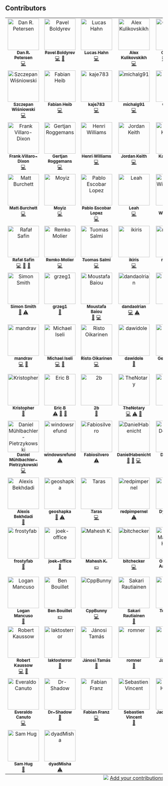 ## Contributors

<!-- ALL-CONTRIBUTORS-LIST:START - Do not remove or modify this section -->
<!-- prettier-ignore-start -->
<!-- markdownlint-disable -->
<table>
  <tbody>
    <tr>
      <td align="center" valign="top" width="14.28%"><a href="https://danitso.com/"><img src="https://avatars.githubusercontent.com/u/7096448?v=4?s=100" width="100px;" alt="Dan R. Petersen"/><br /><sub><b>Dan R. Petersen</b></sub></a><br /><a href="https://github.com/bpg/terraform-provider-proxmox/commits?author=danitso-dp" title="Code">💻</a></td>
      <td align="center" valign="top" width="14.28%"><a href="https://github.com/bpg"><img src="https://avatars.githubusercontent.com/u/627562?v=4?s=100" width="100px;" alt="Pavel Boldyrev"/><br /><sub><b>Pavel Boldyrev</b></sub></a><br /><a href="https://github.com/bpg/terraform-provider-proxmox/commits?author=bpg" title="Code">💻</a> <a href="#maintenance-bpg" title="Maintenance">🚧</a></td>
      <td align="center" valign="top" width="14.28%"><a href="https://github.com/luhahn"><img src="https://avatars.githubusercontent.com/u/61747797?v=4?s=100" width="100px;" alt="Lucas Hahn"/><br /><sub><b>Lucas Hahn</b></sub></a><br /><a href="https://github.com/bpg/terraform-provider-proxmox/commits?author=luhahn" title="Code">💻</a></td>
      <td align="center" valign="top" width="14.28%"><a href="https://github.com/blz-ea"><img src="https://avatars.githubusercontent.com/u/19339605?v=4?s=100" width="100px;" alt="Alex Kulikovskikh"/><br /><sub><b>Alex Kulikovskikh</b></sub></a><br /><a href="https://github.com/bpg/terraform-provider-proxmox/commits?author=blz-ea" title="Code">💻</a></td>
      <td align="center" valign="top" width="14.28%"><a href="https://github.com/otopetrik"><img src="https://avatars.githubusercontent.com/u/972298?v=4?s=100" width="100px;" alt="Oto Petřík"/><br /><sub><b>Oto Petřík</b></sub></a><br /><a href="https://github.com/bpg/terraform-provider-proxmox/commits?author=otopetrik" title="Code">💻</a> <a href="#question-otopetrik" title="Answering Questions">💬</a> <a href="https://github.com/bpg/terraform-provider-proxmox/issues?q=author%3Aotopetrik" title="Bug reports">🐛</a> <a href="https://github.com/bpg/terraform-provider-proxmox/commits?author=otopetrik" title="Documentation">📖</a></td>
      <td align="center" valign="top" width="14.28%"><a href="https://www.patreon.com/boik"><img src="https://avatars.githubusercontent.com/u/6451933?v=4?s=100" width="100px;" alt="Boik"/><br /><sub><b>Boik</b></sub></a><br /><a href="https://github.com/bpg/terraform-provider-proxmox/commits?author=qazbnm456" title="Code">💻</a></td>
      <td align="center" valign="top" width="14.28%"><a href="https://github.com/abdo-farag"><img src="https://avatars.githubusercontent.com/u/10170837?v=4?s=100" width="100px;" alt="Abdelfadeel Farag"/><br /><sub><b>Abdelfadeel Farag</b></sub></a><br /><a href="https://github.com/bpg/terraform-provider-proxmox/commits?author=abdo-farag" title="Code">💻</a></td>
    </tr>
    <tr>
      <td align="center" valign="top" width="14.28%"><a href="https://github.com/kugo12"><img src="https://avatars.githubusercontent.com/u/15050771?v=4?s=100" width="100px;" alt="Szczepan Wiśniowski"/><br /><sub><b>Szczepan Wiśniowski</b></sub></a><br /><a href="https://github.com/bpg/terraform-provider-proxmox/commits?author=kugo12" title="Code">💻</a></td>
      <td align="center" valign="top" width="14.28%"><a href="https://github.com/xonvanetta"><img src="https://avatars.githubusercontent.com/u/11271952?v=4?s=100" width="100px;" alt="Fabian Heib"/><br /><sub><b>Fabian Heib</b></sub></a><br /><a href="https://github.com/bpg/terraform-provider-proxmox/commits?author=xonvanetta" title="Code">💻</a></td>
      <td align="center" valign="top" width="14.28%"><a href="https://github.com/kaje783"><img src="https://avatars.githubusercontent.com/u/120482249?v=4?s=100" width="100px;" alt="kaje783"/><br /><sub><b>kaje783</b></sub></a><br /><a href="https://github.com/bpg/terraform-provider-proxmox/commits?author=kaje783" title="Code">💻</a></td>
      <td align="center" valign="top" width="14.28%"><a href="https://github.com/michalg91"><img src="https://avatars.githubusercontent.com/u/63045346?v=4?s=100" width="100px;" alt="michalg91"/><br /><sub><b>michalg91</b></sub></a><br /><a href="https://github.com/bpg/terraform-provider-proxmox/commits?author=michalg91" title="Code">💻</a></td>
      <td align="center" valign="top" width="14.28%"><a href="https://github.com/1-cameron"><img src="https://avatars.githubusercontent.com/u/68611194?v=4?s=100" width="100px;" alt="Cameron"/><br /><sub><b>Cameron</b></sub></a><br /><a href="https://github.com/bpg/terraform-provider-proxmox/commits?author=1-cameron" title="Code">💻</a></td>
      <td align="center" valign="top" width="14.28%"><a href="https://christopherjones.us/"><img src="https://avatars.githubusercontent.com/u/115515?v=4?s=100" width="100px;" alt="Chris Jones"/><br /><sub><b>Chris Jones</b></sub></a><br /><a href="https://github.com/bpg/terraform-provider-proxmox/commits?author=magikid" title="Code">💻</a></td>
      <td align="center" valign="top" width="14.28%"><a href="https://dominik.wombacher.cc/"><img src="https://avatars.githubusercontent.com/u/16312366?v=4?s=100" width="100px;" alt="Dominik Wombacher"/><br /><sub><b>Dominik Wombacher</b></sub></a><br /><a href="https://github.com/bpg/terraform-provider-proxmox/commits?author=wombelix" title="Code">💻</a></td>
    </tr>
    <tr>
      <td align="center" valign="top" width="14.28%"><a href="http://frank.villaro-dixon.eu/"><img src="https://avatars.githubusercontent.com/u/17879459?v=4?s=100" width="100px;" alt="Frank Villaro-Dixon"/><br /><sub><b>Frank Villaro-Dixon</b></sub></a><br /><a href="https://github.com/bpg/terraform-provider-proxmox/commits?author=Frankkkkk" title="Code">💻</a></td>
      <td align="center" valign="top" width="14.28%"><a href="https://github.com/groggemans"><img src="https://avatars.githubusercontent.com/u/11381284?v=4?s=100" width="100px;" alt="Gertjan Roggemans"/><br /><sub><b>Gertjan Roggemans</b></sub></a><br /><a href="https://github.com/bpg/terraform-provider-proxmox/commits?author=groggemans" title="Code">💻</a></td>
      <td align="center" valign="top" width="14.28%"><a href="https://github.com/HenriAW"><img src="https://avatars.githubusercontent.com/u/24527359?v=4?s=100" width="100px;" alt="Henri Williams"/><br /><sub><b>Henri Williams</b></sub></a><br /><a href="https://github.com/bpg/terraform-provider-proxmox/commits?author=HenriAW" title="Code">💻</a></td>
      <td align="center" valign="top" width="14.28%"><a href="https://github.com/zeddD1abl0"><img src="https://avatars.githubusercontent.com/u/8335605?v=4?s=100" width="100px;" alt="Jordan Keith"/><br /><sub><b>Jordan Keith</b></sub></a><br /><a href="https://github.com/bpg/terraform-provider-proxmox/commits?author=zeddD1abl0" title="Code">💻</a></td>
      <td align="center" valign="top" width="14.28%"><a href="https://github.com/shortmann"><img src="https://avatars.githubusercontent.com/u/20142334?v=4?s=100" width="100px;" alt="Kai Kahllund"/><br /><sub><b>Kai Kahllund</b></sub></a><br /><a href="https://github.com/bpg/terraform-provider-proxmox/commits?author=shortmann" title="Code">💻</a></td>
      <td align="center" valign="top" width="14.28%"><a href="https://github.com/kevinglasson"><img src="https://avatars.githubusercontent.com/u/22187575?v=4?s=100" width="100px;" alt="Kevin"/><br /><sub><b>Kevin</b></sub></a><br /><a href="https://github.com/bpg/terraform-provider-proxmox/commits?author=kevinglasson" title="Code">💻</a></td>
      <td align="center" valign="top" width="14.28%"><a href="https://github.com/krzysztof-magosa"><img src="https://avatars.githubusercontent.com/u/6112411?v=4?s=100" width="100px;" alt="Krzysztof Magosa"/><br /><sub><b>Krzysztof Magosa</b></sub></a><br /><a href="https://github.com/bpg/terraform-provider-proxmox/commits?author=krzysztof-magosa" title="Code">💻</a></td>
    </tr>
    <tr>
      <td align="center" valign="top" width="14.28%"><a href="https://burchett.dev/"><img src="https://avatars.githubusercontent.com/u/783042?v=4?s=100" width="100px;" alt="Matt Burchett"/><br /><sub><b>Matt Burchett</b></sub></a><br /><a href="https://github.com/bpg/terraform-provider-proxmox/commits?author=mattburchett" title="Code">💻</a></td>
      <td align="center" valign="top" width="14.28%"><a href="https://github.com/moyiz"><img src="https://avatars.githubusercontent.com/u/8603313?v=4?s=100" width="100px;" alt="Moyiz"/><br /><sub><b>Moyiz</b></sub></a><br /><a href="https://github.com/bpg/terraform-provider-proxmox/commits?author=moyiz" title="Code">💻</a></td>
      <td align="center" valign="top" width="14.28%"><a href="https://github.com/pescobar"><img src="https://avatars.githubusercontent.com/u/103797?v=4?s=100" width="100px;" alt="Pablo Escobar Lopez"/><br /><sub><b>Pablo Escobar Lopez</b></sub></a><br /><a href="https://github.com/bpg/terraform-provider-proxmox/commits?author=pescobar" title="Code">💻</a></td>
      <td align="center" valign="top" width="14.28%"><a href="https://hrmny.sh/"><img src="https://avatars.githubusercontent.com/u/8845940?v=4?s=100" width="100px;" alt="Leah"/><br /><sub><b>Leah</b></sub></a><br /><a href="https://github.com/bpg/terraform-provider-proxmox/commits?author=ForsakenHarmony" title="Code">💻</a></td>
      <td align="center" valign="top" width="14.28%"><a href="https://github.com/wbpascal"><img src="https://avatars.githubusercontent.com/u/9532590?v=4?s=100" width="100px;" alt="Pascal Wiedenbeck"/><br /><sub><b>Pascal Wiedenbeck</b></sub></a><br /><a href="https://github.com/bpg/terraform-provider-proxmox/commits?author=wbpascal" title="Code">💻</a></td>
      <td align="center" valign="top" width="14.28%"><a href="https://github.com/Patricol"><img src="https://avatars.githubusercontent.com/u/13428020?v=4?s=100" width="100px;" alt="Patrick Collins"/><br /><sub><b>Patrick Collins</b></sub></a><br /><a href="https://github.com/bpg/terraform-provider-proxmox/commits?author=Patricol" title="Code">💻</a></td>
      <td align="center" valign="top" width="14.28%"><a href="https://prajwal-portfolio.netlify.app/"><img src="https://avatars.githubusercontent.com/u/48290911?v=4?s=100" width="100px;" alt="Prajwal"/><br /><sub><b>Prajwal</b></sub></a><br /><a href="https://github.com/bpg/terraform-provider-proxmox/commits?author=PrajwalBorkar" title="Code">💻</a></td>
    </tr>
    <tr>
      <td align="center" valign="top" width="14.28%"><a href="https://github.com/rafsaf"><img src="https://avatars.githubusercontent.com/u/51059348?v=4?s=100" width="100px;" alt="Rafał Safin"/><br /><sub><b>Rafał Safin</b></sub></a><br /><a href="https://github.com/bpg/terraform-provider-proxmox/commits?author=rafsaf" title="Code">💻</a> <a href="https://github.com/bpg/terraform-provider-proxmox/commits?author=rafsaf" title="Documentation">📖</a> <a href="#ideas-rafsaf" title="Ideas, Planning, & Feedback">🤔</a></td>
      <td align="center" valign="top" width="14.28%"><a href="https://github.com/RemkoMolier"><img src="https://avatars.githubusercontent.com/u/16520301?v=4?s=100" width="100px;" alt="Remko Molier"/><br /><sub><b>Remko Molier</b></sub></a><br /><a href="https://github.com/bpg/terraform-provider-proxmox/commits?author=RemkoMolier" title="Code">💻</a></td>
      <td align="center" valign="top" width="14.28%"><a href="http://www.tuomassalmi.com/"><img src="https://avatars.githubusercontent.com/u/3398165?v=4?s=100" width="100px;" alt="Tuomas Salmi"/><br /><sub><b>Tuomas Salmi</b></sub></a><br /><a href="https://github.com/bpg/terraform-provider-proxmox/commits?author=Tumetsu" title="Code">💻</a></td>
      <td align="center" valign="top" width="14.28%"><a href="https://github.com/ikiris"><img src="https://avatars.githubusercontent.com/u/4852950?v=4?s=100" width="100px;" alt="ikiris"/><br /><sub><b>ikiris</b></sub></a><br /><a href="https://github.com/bpg/terraform-provider-proxmox/commits?author=ikiris" title="Code">💻</a></td>
      <td align="center" valign="top" width="14.28%"><a href="https://github.com/mleone87"><img src="https://avatars.githubusercontent.com/u/807457?v=4?s=100" width="100px;" alt="mleone87"/><br /><sub><b>mleone87</b></sub></a><br /><a href="https://github.com/bpg/terraform-provider-proxmox/commits?author=mleone87" title="Code">💻</a></td>
      <td align="center" valign="top" width="14.28%"><a href="https://thiscute.world/en/"><img src="https://avatars.githubusercontent.com/u/22363274?v=4?s=100" width="100px;" alt="Ryan Yin"/><br /><sub><b>Ryan Yin</b></sub></a><br /><a href="https://github.com/bpg/terraform-provider-proxmox/commits?author=ryan4yin" title="Code">💻</a></td>
      <td align="center" valign="top" width="14.28%"><a href="https://github.com/zoop-btc"><img src="https://avatars.githubusercontent.com/u/101409458?v=4?s=100" width="100px;" alt="zoop"/><br /><sub><b>zoop</b></sub></a><br /><a href="https://github.com/bpg/terraform-provider-proxmox/commits?author=zoop-btc" title="Code">💻</a></td>
    </tr>
    <tr>
      <td align="center" valign="top" width="14.28%"><a href="https://www.si458.co.uk"><img src="https://avatars.githubusercontent.com/u/765314?v=4?s=100" width="100px;" alt="Simon Smith"/><br /><sub><b>Simon Smith</b></sub></a><br /><a href="https://github.com/bpg/terraform-provider-proxmox/issues?q=author%3Asi458" title="Bug reports">🐛</a> <a href="https://github.com/bpg/terraform-provider-proxmox/commits?author=si458" title="Tests">⚠️</a></td>
      <td align="center" valign="top" width="14.28%"><a href="https://github.com/grzeg1"><img src="https://avatars.githubusercontent.com/u/8179857?v=4?s=100" width="100px;" alt="grzeg1"/><br /><sub><b>grzeg1</b></sub></a><br /><a href="https://github.com/bpg/terraform-provider-proxmox/issues?q=author%3Agrzeg1" title="Bug reports">🐛</a></td>
      <td align="center" valign="top" width="14.28%"><a href="https://github.com/moustafab"><img src="https://avatars.githubusercontent.com/u/27738648?v=4?s=100" width="100px;" alt="Moustafa Baiou"/><br /><sub><b>Moustafa Baiou</b></sub></a><br /><a href="https://github.com/bpg/terraform-provider-proxmox/issues?q=author%3Amoustafab" title="Bug reports">🐛</a> <a href="https://github.com/bpg/terraform-provider-proxmox/commits?author=moustafab" title="Code">💻</a></td>
      <td align="center" valign="top" width="14.28%"><a href="https://github.com/dandaolrian"><img src="https://avatars.githubusercontent.com/u/86479955?v=4?s=100" width="100px;" alt="dandaolrian"/><br /><sub><b>dandaolrian</b></sub></a><br /><a href="https://github.com/bpg/terraform-provider-proxmox/commits?author=dandaolrian" title="Code">💻</a> <a href="https://github.com/bpg/terraform-provider-proxmox/commits?author=dandaolrian" title="Tests">⚠️</a></td>
      <td align="center" valign="top" width="14.28%"><a href="https://github.com/yoshikakbudto"><img src="https://avatars.githubusercontent.com/u/10331946?v=4?s=100" width="100px;" alt="Dmitry"/><br /><sub><b>Dmitry</b></sub></a><br /><a href="https://github.com/bpg/terraform-provider-proxmox/issues?q=author%3Ayoshikakbudto" title="Bug reports">🐛</a></td>
      <td align="center" valign="top" width="14.28%"><a href="https://michael.franzl.name"><img src="https://avatars.githubusercontent.com/u/72123?v=4?s=100" width="100px;" alt="Michael Franzl"/><br /><sub><b>Michael Franzl</b></sub></a><br /><a href="https://github.com/bpg/terraform-provider-proxmox/issues?q=author%3Amichaelfranzl" title="Bug reports">🐛</a></td>
      <td align="center" valign="top" width="14.28%"><a href="http://www.ebenoit.info"><img src="https://avatars.githubusercontent.com/u/1409844?v=4?s=100" width="100px;" alt="Emmanuel Benoît"/><br /><sub><b>Emmanuel Benoît</b></sub></a><br /><a href="https://github.com/bpg/terraform-provider-proxmox/commits?author=tseeker" title="Code">💻</a> <a href="https://github.com/bpg/terraform-provider-proxmox/issues?q=author%3Atseeker" title="Bug reports">🐛</a> <a href="https://github.com/bpg/terraform-provider-proxmox/commits?author=tseeker" title="Tests">⚠️</a></td>
    </tr>
    <tr>
      <td align="center" valign="top" width="14.28%"><a href="https://github.com/mandrav"><img src="https://avatars.githubusercontent.com/u/1273530?v=4?s=100" width="100px;" alt="mandrav"/><br /><sub><b>mandrav</b></sub></a><br /><a href="https://github.com/bpg/terraform-provider-proxmox/commits?author=mandrav" title="Code">💻</a> <a href="https://github.com/bpg/terraform-provider-proxmox/issues?q=author%3Amandrav" title="Bug reports">🐛</a></td>
      <td align="center" valign="top" width="14.28%"><a href="https://github.com/michaelze"><img src="https://avatars.githubusercontent.com/u/673902?v=4?s=100" width="100px;" alt="Michael Iseli"/><br /><sub><b>Michael Iseli</b></sub></a><br /><a href="https://github.com/bpg/terraform-provider-proxmox/commits?author=michaelze" title="Code">💻</a> <a href="https://github.com/bpg/terraform-provider-proxmox/issues?q=author%3Amichaelze" title="Bug reports">🐛</a></td>
      <td align="center" valign="top" width="14.28%"><a href="https://github.com/zharalim"><img src="https://avatars.githubusercontent.com/u/1004061?v=4?s=100" width="100px;" alt="Risto Oikarinen"/><br /><sub><b>Risto Oikarinen</b></sub></a><br /><a href="https://github.com/bpg/terraform-provider-proxmox/commits?author=zharalim" title="Code">💻</a></td>
      <td align="center" valign="top" width="14.28%"><a href="https://github.com/dawidole"><img src="https://avatars.githubusercontent.com/u/37155335?v=4?s=100" width="100px;" alt="dawidole"/><br /><sub><b>dawidole</b></sub></a><br /><a href="https://github.com/bpg/terraform-provider-proxmox/issues?q=author%3Adawidole" title="Bug reports">🐛</a></td>
      <td align="center" valign="top" width="14.28%"><a href="http://www.krupa.me.uk/"><img src="https://avatars.githubusercontent.com/u/5756726?v=4?s=100" width="100px;" alt="Gerard Krupa"/><br /><sub><b>Gerard Krupa</b></sub></a><br /><a href="https://github.com/bpg/terraform-provider-proxmox/commits?author=GJKrupa" title="Tests">⚠️</a></td>
      <td align="center" valign="top" width="14.28%"><a href="https://simoncaron.com"><img src="https://avatars.githubusercontent.com/u/8635747?v=4?s=100" width="100px;" alt="Simon Caron"/><br /><sub><b>Simon Caron</b></sub></a><br /><a href="https://github.com/bpg/terraform-provider-proxmox/commits?author=simoncaron" title="Code">💻</a></td>
      <td align="center" valign="top" width="14.28%"><a href="https://github.com/ishioni"><img src="https://avatars.githubusercontent.com/u/50323052?v=4?s=100" width="100px;" alt="Piotr Maksymiuk"/><br /><sub><b>Piotr Maksymiuk</b></sub></a><br /><a href="https://github.com/bpg/terraform-provider-proxmox/issues?q=author%3Aishioni" title="Bug reports">🐛</a></td>
    </tr>
    <tr>
      <td align="center" valign="top" width="14.28%"><a href="https://github.com/0xinterface"><img src="https://avatars.githubusercontent.com/u/890207?v=4?s=100" width="100px;" alt="Kristopher"/><br /><sub><b>Kristopher</b></sub></a><br /><a href="#ideas-0xinterface" title="Ideas, Planning, & Feedback">🤔</a></td>
      <td align="center" valign="top" width="14.28%"><a href="https://github.com/mritalian"><img src="https://avatars.githubusercontent.com/u/15789014?v=4?s=100" width="100px;" alt="Eric B"/><br /><sub><b>Eric B</b></sub></a><br /><a href="https://github.com/bpg/terraform-provider-proxmox/commits?author=mritalian" title="Tests">⚠️</a> <a href="https://github.com/bpg/terraform-provider-proxmox/commits?author=mritalian" title="Documentation">📖</a> <a href="https://github.com/bpg/terraform-provider-proxmox/issues?q=author%3Amritalian" title="Bug reports">🐛</a></td>
      <td align="center" valign="top" width="14.28%"><a href="https://github.com/2b"><img src="https://avatars.githubusercontent.com/u/829041?v=4?s=100" width="100px;" alt="2b"/><br /><sub><b>2b</b></sub></a><br /><a href="https://github.com/bpg/terraform-provider-proxmox/issues?q=author%3A2b" title="Bug reports">🐛</a></td>
      <td align="center" valign="top" width="14.28%"><a href="https://github.com/TheNotary"><img src="https://avatars.githubusercontent.com/u/799247?v=4?s=100" width="100px;" alt="TheNotary"/><br /><sub><b>TheNotary</b></sub></a><br /><a href="https://github.com/bpg/terraform-provider-proxmox/commits?author=TheNotary" title="Code">💻</a> <a href="https://github.com/bpg/terraform-provider-proxmox/commits?author=TheNotary" title="Tests">⚠️</a> <a href="https://github.com/bpg/terraform-provider-proxmox/commits?author=TheNotary" title="Documentation">📖</a></td>
      <td align="center" valign="top" width="14.28%"><a href="https://github.com/zamrih"><img src="https://avatars.githubusercontent.com/u/1061718?v=4?s=100" width="100px;" alt="zamrih"/><br /><sub><b>zamrih</b></sub></a><br /><a href="https://github.com/bpg/terraform-provider-proxmox/issues?q=author%3Azamrih" title="Bug reports">🐛</a> <a href="https://github.com/bpg/terraform-provider-proxmox/commits?author=zamrih" title="Code">💻</a></td>
      <td align="center" valign="top" width="14.28%"><a href="https://github.com/ratiborusx"><img src="https://avatars.githubusercontent.com/u/123507924?v=4?s=100" width="100px;" alt="Ratiborus"/><br /><sub><b>Ratiborus</b></sub></a><br /><a href="https://github.com/bpg/terraform-provider-proxmox/issues?q=author%3Aratiborusx" title="Bug reports">🐛</a> <a href="https://github.com/bpg/terraform-provider-proxmox/commits?author=ratiborusx" title="Tests">⚠️</a></td>
      <td align="center" valign="top" width="14.28%"><a href="https://github.com/skleinjung"><img src="https://avatars.githubusercontent.com/u/17599474?v=4?s=100" width="100px;" alt="Sean Kleinjung"/><br /><sub><b>Sean Kleinjung</b></sub></a><br /><a href="https://github.com/bpg/terraform-provider-proxmox/issues?q=author%3Askleinjung" title="Bug reports">🐛</a> <a href="#financial-skleinjung" title="Financial">💵</a></td>
    </tr>
    <tr>
      <td align="center" valign="top" width="14.28%"><a href="https://github.com/muhlba91"><img src="https://avatars.githubusercontent.com/u/653739?v=4?s=100" width="100px;" alt="Daniel Mühlbachler-Pietrzykowski"/><br /><sub><b>Daniel Mühlbachler-Pietrzykowski</b></sub></a><br /><a href="https://github.com/bpg/terraform-provider-proxmox/commits?author=muhlba91" title="Code">💻</a></td>
      <td align="center" valign="top" width="14.28%"><a href="https://github.com/windowsrefund"><img src="https://avatars.githubusercontent.com/u/512222?v=4?s=100" width="100px;" alt="windowsrefund"/><br /><sub><b>windowsrefund</b></sub></a><br /><a href="https://github.com/bpg/terraform-provider-proxmox/commits?author=windowsrefund" title="Tests">⚠️</a></td>
      <td align="center" valign="top" width="14.28%"><a href="https://github.com/Fabiosilvero"><img src="https://avatars.githubusercontent.com/u/22865938?v=4?s=100" width="100px;" alt="Fabiosilvero"/><br /><sub><b>Fabiosilvero</b></sub></a><br /><a href="https://github.com/bpg/terraform-provider-proxmox/commits?author=Fabiosilvero" title="Tests">⚠️</a></td>
      <td align="center" valign="top" width="14.28%"><a href="https://danielhabenicht.github.io/"><img src="https://avatars.githubusercontent.com/u/13590797?v=4?s=100" width="100px;" alt="DanielHabenicht"/><br /><sub><b>DanielHabenicht</b></sub></a><br /><a href="https://github.com/bpg/terraform-provider-proxmox/issues?q=author%3ADanielHabenicht" title="Bug reports">🐛</a> <a href="https://github.com/bpg/terraform-provider-proxmox/commits?author=DanielHabenicht" title="Documentation">📖</a> <a href="https://github.com/bpg/terraform-provider-proxmox/commits?author=DanielHabenicht" title="Code">💻</a></td>
      <td align="center" valign="top" width="14.28%"><a href="https://github.com/dark-vex"><img src="https://avatars.githubusercontent.com/u/2905124?v=4?s=100" width="100px;" alt="Daniele De Lorenzi"/><br /><sub><b>Daniele De Lorenzi</b></sub></a><br /><a href="https://github.com/bpg/terraform-provider-proxmox/commits?author=dark-vex" title="Code">💻</a></td>
      <td align="center" valign="top" width="14.28%"><a href="http://www.simplysoft.ch"><img src="https://avatars.githubusercontent.com/u/1588210?v=4?s=100" width="100px;" alt="simplysoft"/><br /><sub><b>simplysoft</b></sub></a><br /><a href="https://github.com/bpg/terraform-provider-proxmox/commits?author=simplysoft" title="Code">💻</a></td>
      <td align="center" valign="top" width="14.28%"><a href="http://ruilopes.com"><img src="https://avatars.githubusercontent.com/u/43356?v=4?s=100" width="100px;" alt="Rui Lopes"/><br /><sub><b>Rui Lopes</b></sub></a><br /><a href="https://github.com/bpg/terraform-provider-proxmox/commits?author=rgl" title="Code">💻</a></td>
    </tr>
    <tr>
      <td align="center" valign="top" width="14.28%"><a href="https://soundcloud.com/midoriiro"><img src="https://avatars.githubusercontent.com/u/2159328?v=4?s=100" width="100px;" alt="Alexis Bekhdadi"/><br /><sub><b>Alexis Bekhdadi</b></sub></a><br /><a href="https://github.com/bpg/terraform-provider-proxmox/issues?q=author%3Amidoriiro" title="Bug reports">🐛</a></td>
      <td align="center" valign="top" width="14.28%"><a href="https://github.com/geoshapka"><img src="https://avatars.githubusercontent.com/u/32462387?v=4?s=100" width="100px;" alt="geoshapka"/><br /><sub><b>geoshapka</b></sub></a><br /><a href="https://github.com/bpg/terraform-provider-proxmox/issues?q=author%3Ageoshapka" title="Bug reports">🐛</a> <a href="https://github.com/bpg/terraform-provider-proxmox/commits?author=geoshapka" title="Tests">⚠️</a></td>
      <td align="center" valign="top" width="14.28%"><a href="https://github.com/tarik02"><img src="https://avatars.githubusercontent.com/u/12175048?v=4?s=100" width="100px;" alt="Taras"/><br /><sub><b>Taras</b></sub></a><br /><a href="https://github.com/bpg/terraform-provider-proxmox/commits?author=tarik02" title="Code">💻</a></td>
      <td align="center" valign="top" width="14.28%"><a href="https://github.com/redpimpernel"><img src="https://avatars.githubusercontent.com/u/50511476?v=4?s=100" width="100px;" alt="redpimpernel"/><br /><sub><b>redpimpernel</b></sub></a><br /><a href="https://github.com/bpg/terraform-provider-proxmox/commits?author=redpimpernel" title="Tests">⚠️</a></td>
      <td align="center" valign="top" width="14.28%"><a href="https://github.com/dylanbegin"><img src="https://avatars.githubusercontent.com/u/64234261?v=4?s=100" width="100px;" alt="Dylan Begin"/><br /><sub><b>Dylan Begin</b></sub></a><br /><a href="https://github.com/bpg/terraform-provider-proxmox/issues?q=author%3Adylanbegin" title="Bug reports">🐛</a> <a href="https://github.com/bpg/terraform-provider-proxmox/commits?author=dylanbegin" title="Tests">⚠️</a></td>
      <td align="center" valign="top" width="14.28%"><a href="https://github.com/ActualTrash"><img src="https://avatars.githubusercontent.com/u/31072505?v=4?s=100" width="100px;" alt="Chase H"/><br /><sub><b>Chase H</b></sub></a><br /><a href="https://github.com/bpg/terraform-provider-proxmox/commits?author=ActualTrash" title="Code">💻</a></td>
      <td align="center" valign="top" width="14.28%"><a href="https://github.com/zmingxie"><img src="https://avatars.githubusercontent.com/u/1136583?v=4?s=100" width="100px;" alt="Ming Xie"/><br /><sub><b>Ming Xie</b></sub></a><br /><a href="https://github.com/bpg/terraform-provider-proxmox/commits?author=zmingxie" title="Code">💻</a> <a href="https://github.com/bpg/terraform-provider-proxmox/commits?author=zmingxie" title="Documentation">📖</a></td>
    </tr>
    <tr>
      <td align="center" valign="top" width="14.28%"><a href="https://github.com/frostyfab"><img src="https://avatars.githubusercontent.com/u/140175283?v=4?s=100" width="100px;" alt="frostyfab"/><br /><sub><b>frostyfab</b></sub></a><br /><a href="https://github.com/bpg/terraform-provider-proxmox/commits?author=frostyfab" title="Documentation">📖</a></td>
      <td align="center" valign="top" width="14.28%"><a href="https://github.com/joek-office"><img src="https://avatars.githubusercontent.com/u/124031385?v=4?s=100" width="100px;" alt="joek-office"/><br /><sub><b>joek-office</b></sub></a><br /><a href="https://github.com/bpg/terraform-provider-proxmox/issues?q=author%3Ajoek-office" title="Bug reports">🐛</a></td>
      <td align="center" valign="top" width="14.28%"><a href="http://opnsrc.dev"><img src="https://avatars.githubusercontent.com/u/2036998?v=4?s=100" width="100px;" alt="Mahesh K."/><br /><sub><b>Mahesh K.</b></sub></a><br /><a href="#financial-mkopnsrc" title="Financial">💵</a></td>
      <td align="center" valign="top" width="14.28%"><a href="https://github.com/bitchecker"><img src="https://avatars.githubusercontent.com/u/11056930?v=4?s=100" width="100px;" alt="bitchecker"/><br /><sub><b>bitchecker</b></sub></a><br /><a href="https://github.com/bpg/terraform-provider-proxmox/commits?author=bitchecker" title="Code">💻</a></td>
      <td align="center" valign="top" width="14.28%"><a href="https://github.com/olemathias"><img src="https://avatars.githubusercontent.com/u/891048?v=4?s=100" width="100px;" alt="Ole Mathias Aa. Heggem"/><br /><sub><b>Ole Mathias Aa. Heggem</b></sub></a><br /><a href="https://github.com/bpg/terraform-provider-proxmox/issues?q=author%3Aolemathias" title="Bug reports">🐛</a></td>
      <td align="center" valign="top" width="14.28%"><a href="https://github.com/scibi"><img src="https://avatars.githubusercontent.com/u/703860?v=4?s=100" width="100px;" alt="scibi"/><br /><sub><b>scibi</b></sub></a><br /><a href="https://github.com/bpg/terraform-provider-proxmox/issues?q=author%3Ascibi" title="Bug reports">🐛</a> <a href="#ideas-scibi" title="Ideas, Planning, & Feedback">🤔</a></td>
      <td align="center" valign="top" width="14.28%"><a href="https://github.com/LEI"><img src="https://avatars.githubusercontent.com/u/4112243?v=4?s=100" width="100px;" alt="Guillaume"/><br /><sub><b>Guillaume</b></sub></a><br /><a href="https://github.com/bpg/terraform-provider-proxmox/commits?author=LEI" title="Code">💻</a></td>
    </tr>
    <tr>
      <td align="center" valign="top" width="14.28%"><a href="https://loganmancuso.github.io/"><img src="https://avatars.githubusercontent.com/u/18329590?v=4?s=100" width="100px;" alt="Logan Mancuso"/><br /><sub><b>Logan Mancuso</b></sub></a><br /><a href="https://github.com/bpg/terraform-provider-proxmox/issues?q=author%3Aloganmancuso" title="Bug reports">🐛</a></td>
      <td align="center" valign="top" width="14.28%"><a href="https://github.com/benbouillet"><img src="https://avatars.githubusercontent.com/u/15980664?v=4?s=100" width="100px;" alt="Ben Bouillet"/><br /><sub><b>Ben Bouillet</b></sub></a><br /><a href="#financial-benbouillet" title="Financial">💵</a></td>
      <td align="center" valign="top" width="14.28%"><a href="https://github.com/CppBunny"><img src="https://avatars.githubusercontent.com/u/7388307?v=4?s=100" width="100px;" alt="CppBunny"/><br /><sub><b>CppBunny</b></sub></a><br /><a href="https://github.com/bpg/terraform-provider-proxmox/commits?author=CppBunny" title="Code">💻</a></td>
      <td align="center" valign="top" width="14.28%"><a href="https://github.com/srautiai"><img src="https://avatars.githubusercontent.com/u/1098080?v=4?s=100" width="100px;" alt="Sakari Rautiainen"/><br /><sub><b>Sakari Rautiainen</b></sub></a><br /><a href="https://github.com/bpg/terraform-provider-proxmox/issues?q=author%3Asrautiai" title="Bug reports">🐛</a></td>
      <td align="center" valign="top" width="14.28%"><a href="http://tomstok.es"><img src="https://avatars.githubusercontent.com/u/1216926?v=4?s=100" width="100px;" alt="Tom Stokes"/><br /><sub><b>Tom Stokes</b></sub></a><br /><a href="https://github.com/bpg/terraform-provider-proxmox/commits?author=tomstokes" title="Documentation">📖</a></td>
      <td align="center" valign="top" width="14.28%"><a href="https://github.com/jkossis"><img src="https://avatars.githubusercontent.com/u/1247832?v=4?s=100" width="100px;" alt="Jason Kossis"/><br /><sub><b>Jason Kossis</b></sub></a><br /><a href="https://github.com/bpg/terraform-provider-proxmox/commits?author=jkossis" title="Code">💻</a></td>
      <td align="center" valign="top" width="14.28%"><a href="https://github.com/lfelicetti-softatnet"><img src="https://avatars.githubusercontent.com/u/138860955?v=4?s=100" width="100px;" alt="lfelicetti-softatnet"/><br /><sub><b>lfelicetti-softatnet</b></sub></a><br /><a href="https://github.com/bpg/terraform-provider-proxmox/issues?q=author%3Alfelicetti-softatnet" title="Bug reports">🐛</a></td>
    </tr>
    <tr>
      <td align="center" valign="top" width="14.28%"><a href="https://thegeeklab.de"><img src="https://avatars.githubusercontent.com/u/3391958?v=4?s=100" width="100px;" alt="Robert Kaussow"/><br /><sub><b>Robert Kaussow</b></sub></a><br /><a href="https://github.com/bpg/terraform-provider-proxmox/commits?author=xoxys" title="Code">💻</a> <a href="#ideas-xoxys" title="Ideas, Planning, & Feedback">🤔</a></td>
      <td align="center" valign="top" width="14.28%"><a href="https://github.com/laktosterror"><img src="https://avatars.githubusercontent.com/u/55037659?v=4?s=100" width="100px;" alt="laktosterror"/><br /><sub><b>laktosterror</b></sub></a><br /><a href="#ideas-laktosterror" title="Ideas, Planning, & Feedback">🤔</a></td>
      <td align="center" valign="top" width="14.28%"><a href="https://github.com/jtamas96"><img src="https://avatars.githubusercontent.com/u/25171705?v=4?s=100" width="100px;" alt="Jánosi Tamás"/><br /><sub><b>Jánosi Tamás</b></sub></a><br /><a href="https://github.com/bpg/terraform-provider-proxmox/issues?q=author%3Ajtamas96" title="Bug reports">🐛</a></td>
      <td align="center" valign="top" width="14.28%"><a href="https://starless.one"><img src="https://avatars.githubusercontent.com/u/41077433?v=4?s=100" width="100px;" alt="romner"/><br /><sub><b>romner</b></sub></a><br /><a href="https://github.com/bpg/terraform-provider-proxmox/issues?q=author%3Aromner-set" title="Bug reports">🐛</a></td>
      <td align="center" valign="top" width="14.28%"><a href="https://jayden-lind.github.io"><img src="https://avatars.githubusercontent.com/u/70465314?v=4?s=100" width="100px;" alt="Jayden Lind"/><br /><sub><b>Jayden Lind</b></sub></a><br /><a href="https://github.com/bpg/terraform-provider-proxmox/commits?author=Jayden-Lind" title="Code">💻</a></td>
      <td align="center" valign="top" width="14.28%"><a href="https://github.com/Eusebius1920"><img src="https://avatars.githubusercontent.com/u/8429638?v=4?s=100" width="100px;" alt="Eusebius1920"/><br /><sub><b>Eusebius1920</b></sub></a><br /><a href="https://github.com/bpg/terraform-provider-proxmox/issues?q=author%3AEusebius1920" title="Bug reports">🐛</a> <a href="https://github.com/bpg/terraform-provider-proxmox/commits?author=Eusebius1920" title="Documentation">📖</a></td>
      <td align="center" valign="top" width="14.28%"><a href="https://github.com/kvangent"><img src="https://avatars.githubusercontent.com/u/10712294?v=4?s=100" width="100px;" alt="kvangent"/><br /><sub><b>kvangent</b></sub></a><br /><a href="https://github.com/bpg/terraform-provider-proxmox/issues?q=author%3Akvangent" title="Bug reports">🐛</a> <a href="https://github.com/bpg/terraform-provider-proxmox/commits?author=kvangent" title="Tests">⚠️</a></td>
    </tr>
    <tr>
      <td align="center" valign="top" width="14.28%"><a href="https://github.com/ecanuto"><img src="https://avatars.githubusercontent.com/u/55260?v=4?s=100" width="100px;" alt="Everaldo Canuto"/><br /><sub><b>Everaldo Canuto</b></sub></a><br /><a href="https://github.com/bpg/terraform-provider-proxmox/commits?author=ecanuto" title="Code">💻</a></td>
      <td align="center" valign="top" width="14.28%"><a href="https://github.com/Dr-Shadow"><img src="https://avatars.githubusercontent.com/u/5308086?v=4?s=100" width="100px;" alt="Dr-Shadow"/><br /><sub><b>Dr-Shadow</b></sub></a><br /><a href="https://github.com/bpg/terraform-provider-proxmox/issues?q=author%3ADr-Shadow" title="Bug reports">🐛</a></td>
      <td align="center" valign="top" width="14.28%"><a href="https://github.com/FabFaeb"><img src="https://avatars.githubusercontent.com/u/10672940?v=4?s=100" width="100px;" alt="Fabian Franz"/><br /><sub><b>Fabian Franz</b></sub></a><br /><a href="https://github.com/bpg/terraform-provider-proxmox/commits?author=FabFaeb" title="Code">💻</a></td>
      <td align="center" valign="top" width="14.28%"><a href="https://github.com/s-vincent"><img src="https://avatars.githubusercontent.com/u/745464?v=4?s=100" width="100px;" alt="Sebastien Vincent"/><br /><sub><b>Sebastien Vincent</b></sub></a><br /><a href="https://github.com/bpg/terraform-provider-proxmox/issues?q=author%3As-vincent" title="Bug reports">🐛</a></td>
      <td align="center" valign="top" width="14.28%"><a href="https://github.com/jackhodgkiss"><img src="https://avatars.githubusercontent.com/u/52131498?v=4?s=100" width="100px;" alt="Jack Hodgkiss"/><br /><sub><b>Jack Hodgkiss</b></sub></a><br /><a href="https://github.com/bpg/terraform-provider-proxmox/commits?author=jackhodgkiss" title="Code">💻</a></td>
      <td align="center" valign="top" width="14.28%"><a href="https://github.com/marvkos"><img src="https://avatars.githubusercontent.com/u/87067609?v=4?s=100" width="100px;" alt="marvkos"/><br /><sub><b>marvkos</b></sub></a><br /><a href="https://github.com/bpg/terraform-provider-proxmox/commits?author=marvkos" title="Code">💻</a></td>
      <td align="center" valign="top" width="14.28%"><a href="https://github.com/Koloss5421"><img src="https://avatars.githubusercontent.com/u/26049477?v=4?s=100" width="100px;" alt="Koloss5421"/><br /><sub><b>Koloss5421</b></sub></a><br /><a href="https://github.com/bpg/terraform-provider-proxmox/commits?author=Koloss5421" title="Code">💻</a></td>
    </tr>
    <tr>
      <td align="center" valign="top" width="14.28%"><a href="https://sa.m-h.ug/"><img src="https://avatars.githubusercontent.com/u/171470?v=4?s=100" width="100px;" alt="Sam Hug"/><br /><sub><b>Sam Hug</b></sub></a><br /><a href="https://github.com/bpg/terraform-provider-proxmox/commits?author=samhug" title="Documentation">📖</a></td>
      <td align="center" valign="top" width="14.28%"><a href="https://github.com/dyadMisha"><img src="https://avatars.githubusercontent.com/u/37950256?v=4?s=100" width="100px;" alt="dyadMisha"/><br /><sub><b>dyadMisha</b></sub></a><br /><a href="https://github.com/bpg/terraform-provider-proxmox/commits?author=dyadMisha" title="Tests">⚠️</a></td>
    </tr>
  </tbody>
  <tfoot>
    <tr>
      <td align="center" size="13px" colspan="7">
        <img src="https://raw.githubusercontent.com/all-contributors/all-contributors-cli/1b8533af435da9854653492b1327a23a4dbd0a10/assets/logo-small.svg">
          <a href="https://all-contributors.js.org/docs/en/bot/usage">Add your contributions</a>
        </img>
      </td>
    </tr>
  </tfoot>
</table>

<!-- markdownlint-restore -->
<!-- prettier-ignore-end -->

<!-- ALL-CONTRIBUTORS-LIST:END -->
